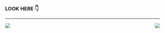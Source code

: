 ### LOOK HERE 👇

-----

<a href="https://github.com/ghyghoo8">
  <img src="https://github-readme-stats.vercel.app/api?username=ghyghoo8&show_icons=true&hide_border=true" />
  <img align="right" src="https://github-readme-stats.vercel.app/api/top-langs/?username=ghyghoo8&layout=compact" />
</a>




